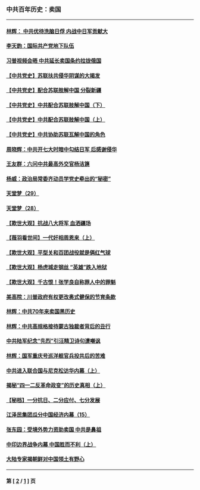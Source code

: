 ### 中共百年历史：卖国
---
#### [林辉： 中共优待洗脑日俘 内战中日军贡献大](../../pages/nf1176117/n13624644.md?05110430) 
#### [李天韵：国际共产党地下队伍](../../pages/nf1176117/n13611808.md?05110430) 
#### [习普视频会晤 中共延长卖国条约拉拢俄国](../../pages/nf1176117/n13060971.md?05110430) 
#### [【中共党史】苏联扶共侵华阴谋的大揭发](../../pages/nf1176117/n13056050.md?05110430) 
#### [【中共党史】配合苏联肢解中国 分裂新疆](../../pages/nf1176117/n13040700.md?05110430) 
#### [【中共党史】中共配合苏联肢解中国（下）](../../pages/nf1176117/n13035660.md?05110430) 
#### [【中共党史】中共配合苏联肢解中国（上）](../../pages/nf1176117/n13030262.md?05110430) 
#### [【中共党史】中共协助苏联瓦解中国的角色](../../pages/nf1176117/n13018109.md?05110430) 
#### [周晓辉：中共开七大时暗中勾结日军 后感谢侵华](../../pages/nf1176117/n12921960.md?05110430) 
#### [王友群：六问中共最高外交官杨洁篪](../../pages/nf1176117/n12836495.md?05110430) 
#### [杨威：政治局常委齐动员学党史牵出的“秘密”](../../pages/nf1176117/n12764642.md?05110430) 
#### [天堂梦（29）](../../pages/nf1176117/n12408465.md?05110430) 
#### [天堂梦（28）](../../pages/nf1176117/n12408309.md?05110430) 
#### [【欺世大观】抗战八大将军 血洒疆场](../../pages/nf1176117/n12357044.md?05110430) 
#### [【薇羽看世间】一代奸相周恩来（上）](../../pages/nf1176117/n12401109.md?05110430) 
#### [【欺世大观】平型关和百团战役就是俩红气球](../../pages/nf1176117/n12359157.md?05110430) 
#### [【欺世大观】杨虎城走钢丝 “英雄”跌入地狱](../../pages/nf1176117/n12358840.md?05110430) 
#### [【欺世大观】千古恨！张学良自称罪人中的罪魁](../../pages/nf1176117/n12358629.md?05110430) 
#### [美高院：川普政府有权更改奥式健保的节育条款](../../pages/nf1176117/n12242171.md?05110430) 
#### [林辉：中共70年来卖国黑历史](../../pages/nf1176117/n11552181.md?05110430) 
#### [林辉：中共高规格接待蒙古独裁者背后的丑行](../../pages/nf1176117/n11225005.md?05110430) 
#### [中共陆军纪念“先烈”引汪精卫诗句遭嘲讽](../../pages/nf1176117/n11153345.md?05110430) 
#### [林辉：国军重庆号巡洋舰官兵投共后的苦难](../../pages/nf1176117/n10997801.md?05110430) 
#### [中共进入联合国与尼克松访华内幕（上）](../../pages/nf1176117/n10138788.md?05110430) 
#### [揭秘“四一二反革命政变”的历史真相（上）](../../pages/nf1176117/n9996650.md?05110430) 
#### [【秘档】一分抗日、二分应付、七分发展](../../pages/nf1176117/n9331484.md?05110430) 
#### [江泽民集团瓜分中国经济内幕（15）](../../pages/nf1176117/n9268584.md?05110430) 
#### [张东园：受境外势力资助卖国 中共是鼻祖](../../pages/nf1176117/n9272480.md?05110430) 
#### [中印边界战争内幕 中国胜而不利（上）](../../pages/nf1176117/n9252458.md?05110430) 
#### [大陆专家揭朝鲜对中国领土有野心](../../pages/nf1176117/n9074056.md?05110430) 

---
#### 第 [ [2](./2.md?05110430) / [1](./1.md?05110430) ] 页
